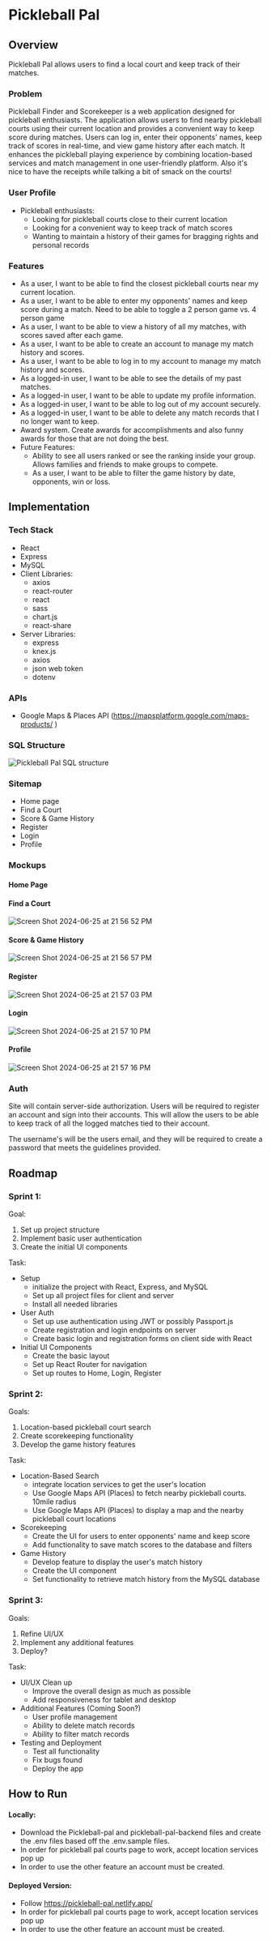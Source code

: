 # Pickleball Pal

## Overview

Pickleball Pal allows users to find a local court and keep track of their
matches.

### Problem

Pickleball Finder and Scorekeeper is a web application designed for pickleball
enthusiasts. The application allows users to find nearby pickleball courts using
their current location and provides a convenient way to keep score during
matches. Users can log in, enter their opponents' names, keep track of scores in
real-time, and view game history after each match. It enhances the pickleball
playing experience by combining location-based services and match management in
one user-friendly platform. Also it's nice to have the receipts while talking a
bit of smack on the courts!

### User Profile

- Pickleball enthusiasts:
  - Looking for pickleball courts close to their current location
  - Looking for a convenient way to keep track of match scores
  - Wanting to maintain a history of their games for bragging rights and
    personal records

### Features

- As a user, I want to be able to find the closest pickleball courts near my
  current location.
- As a user, I want to be able to enter my opponents' names and keep score
  during a match. Need to be able to toggle a 2 person game vs. 4 person game
- As a user, I want to be able to view a history of all my matches, with scores
  saved after each game.
- As a user, I want to be able to create an account to manage my match history
  and scores.
- As a user, I want to be able to log in to my account to manage my match
  history and scores.
- As a logged-in user, I want to be able to see the details of my past matches.
- As a logged-in user, I want to be able to update my profile information.
- As a logged-in user, I want to be able to log out of my account securely.
- As a logged-in user, I want to be able to delete any match records that I no
  longer want to keep.
- Award system. Create awards for accomplishments and also funny awards for
  those that are not doing the best.
- Future Features:
  - Ability to see all users ranked or see the ranking inside your group. Allows
  families and friends to make groups to compete.
  - As a user, I want to be able to filter the game history by date, opponents,
  win or loss.

## Implementation

### Tech Stack

- React
- Express
- MySQL
- Client Libraries:
  - axios
  - react-router
  - react
  - sass
  - chart.js
  - react-share
- Server Libraries:
  - express
  - knex.js
  - axios
  - json web token
  - dotenv

### APIs

- Google Maps & Places API (https://mapsplatform.google.com/maps-products/ )

### SQL Structure

![Pickleball Pal SQL structure](https://github.com/Atay365/pickleball-pal/assets/86385162/fdf5e1c2-3bf4-4c81-bdca-c943615f0107)

### Sitemap

- Home page
- Find a Court
- Score & Game History
- Register
- Login
- Profile

### Mockups

#### Home Page

#### Find a Court

![Screen Shot 2024-06-25 at 21 56 52 PM](https://github.com/Atay365/pickleball-pal/assets/86385162/d56715ac-9bdd-4680-9cf8-c1667f52205d)

#### Score & Game History

![Screen Shot 2024-06-25 at 21 56 57 PM](https://github.com/Atay365/pickleball-pal/assets/86385162/717a4f6f-b708-48e1-92ec-1faa5f8a9a83)

#### Register

![Screen Shot 2024-06-25 at 21 57 03 PM](https://github.com/Atay365/pickleball-pal/assets/86385162/8198f220-0c28-4bec-8652-c3c9e3629642)

#### Login

![Screen Shot 2024-06-25 at 21 57 10 PM](https://github.com/Atay365/pickleball-pal/assets/86385162/3a7b43b3-194b-453f-a1e6-15bffabb980e)

#### Profile

![Screen Shot 2024-06-25 at 21 57 16 PM](https://github.com/Atay365/pickleball-pal/assets/86385162/df632744-65d3-4924-a340-e26ef4226cfd)

### Auth

Site will contain server-side authorization. Users will be required to register
an account and sign into their accounts. This will allow the users to be able to
keep track of all the logged matches tied to their account.

The username's will be the users email, and they will be required to create a
password that meets the guidelines provided.

## Roadmap

### Sprint 1:

Goal:

1. Set up project structure
2. Implement basic user authentication
3. Create the initial UI components

Task:

- Setup
  - initialize the project with React, Express, and MySQL
  - Set up all project files for client and server
  - Install all needed libraries
- User Auth
  - Set up use authentication using JWT or possibly Passport.js
  - Create registration and login endpoints on server
  - Create basic login and registration forms on client side with React
- Initial UI Components
  - Create the basic layout
  - Set up React Router for navigation
  - Set up routes to Home, Login, Register

### Sprint 2:

Goals:

1. Location-based pickleball court search
2. Create scorekeeping functionality
3. Develop the game history features

Task:

- Location-Based Search
  - integrate location services to get the user's location
  - Use Google Maps API (Places) to fetch nearby pickleball courts. 10mile
    radius
  - Use Google Maps API (Places) to display a map and the nearby pickleball
    court locations
- Scorekeeping
  - Create the UI for users to enter opponents' name and keep score
  - Add functionality to save match scores to the database and filters
- Game History
  - Develop feature to display the user's match history
  - Create the UI component
  - Set functionality to retrieve match history from the MySQL database

### Sprint 3:

Goals:

1. Refine UI/UX
2. Implement any additional features
3. Deploy?

Task:

- UI/UX Clean up
  - Improve the overall design as much as possible
  - Add responsiveness for tablet and desktop
- Additional Features (Coming Soon?)
  - User profile management
  - Ability to delete match records
  - Ability to filter match records
- Testing and Deployment
  - Test all functionality
  - Fix bugs found
  - Deploy the app
 


## How to Run
#### Locally:
- Download the Pickleball-pal and pickleball-pal-backend files and create the .env files based off the .env.sample files. 
- In order for pickleball pal courts page to work, accept location services pop up
- In order to use the other feature an account must be created. 

#### Deployed Version:
- Follow https://pickleball-pal.netlify.app/
- In order for pickleball pal courts page to work, accept location services pop up
- In order to use the other feature an account must be created. 
